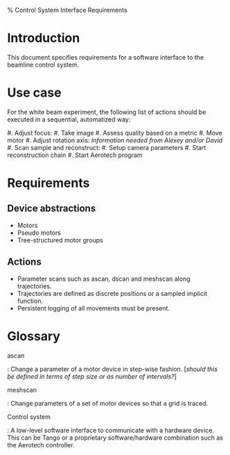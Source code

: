 % Control System Interface Requirements


# Introduction

This document specifies requirements for a software interface to the beamline
control system.


# Use case

For the white beam experiment, the following list of actions should be executed
in a sequential, automatized way:

#. Adjust focus:
    #. Take image
    #. Assess quality based on a metric
    #. Move motor
#. Adjust rotation axis: _Information needed from Alexey and/or David_
#. Scan sample and reconstruct:
    #. Setup camera parameters
    #. Start reconstruction chain
    #. Start Aerotech program


# Requirements


## Device abstractions

* Motors
* Pseudo motors
* Tree-structured motor groups


## Actions

* Parameter scans such as ascan, dscan and meshscan along trajectories.
* Trajectories are defined as discrete positions or a sampled implicit function.
* Persistent logging of all movements must be present.


# Glossary

ascan

:   Change a parameter of a motor device in step-wise fashion. [_should this be
    defined in terms of step size or as number of intervals?_]

meshscan

:   Change parameters of a set of motor devices so that a grid is traced.

Control system

:   A low-level software interface to communicate with a hardware device. This
    can be Tango or a proprietary software/hardware combination such as the
    Aerotech controller.
